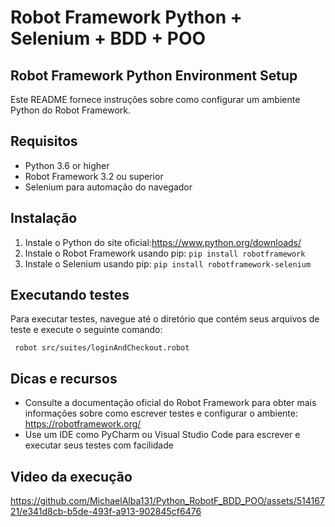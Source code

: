 
<!DOCTYPE html>
<html>
<head>
  <h1>Robot Framework Python + Selenium + BDD + POO</h1>
</head>
<body>
  <h2>Robot Framework Python Environment Setup</h2>
  <p>Este README fornece instruções sobre como configurar um ambiente Python do Robot Framework.</p>
  <h2>Requisitos</h2>
  <ul>
    <li>Python 3.6 or higher</li>
    <li>Robot Framework 3.2 ou superior</li>
    <li>Selenium para automação do navegador</li>
  </ul>
  <h2>Instalação</h2>
  <ol>
    <li>Instale o Python do site oficial:<a href="https://www.python.org/downloads/">https://www.python.org/downloads/</a></li>
    <li>Instale o Robot Framework usando pip: <code>pip install robotframework</code></li>
    <li>Instale o Selenium usando pip: <code>pip install robotframework-selenium</code></li>
  </ol>
  
  <h2>Executando testes</h2>
  <p>Para executar testes, navegue até o diretório que contém seus arquivos de teste e execute o seguinte comando:</p>
  <code> robot src/suites/loginAndCheckout.robot</code>
  <h2>Dicas e recursos</h2>
  <ul>
    <li>Consulte a documentação oficial do Robot Framework para obter mais informações sobre como escrever testes e configurar o ambiente: <a href="https://robotframework.org/">https://robotframework.org/</a></li>
    <li>Use um IDE como PyCharm ou Visual Studio Code para escrever e executar seus testes com facilidade</li>
  </ul>

  <h2>Video da execução</h2>
  
  https://github.com/MichaelAlba131/Python_RobotF_BDD_POO/assets/51416721/e341d8cb-b5de-493f-a913-902845cf6476


</body>
</html>

